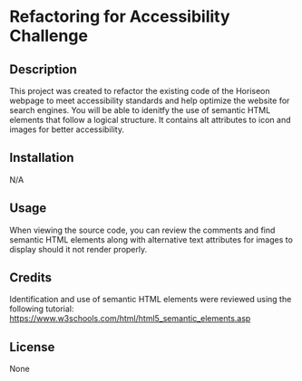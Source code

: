 # Refactoring for Accessibility Challenge

## Description

This project was created to refactor the existing code of the Horiseon webpage to meet accessibility standards and help optimize the website for search engines. You will be able to idenitfy the use of semantic HTML elements that follow a logical structure. It contains alt attributes to icon and images for better accessibility.

## Installation

N/A

## Usage

When viewing the source code, you can review the comments and find semantic HTML elements along with alternative text attributes for images to display should it not render properly. 

## Credits

Identification and use of semantic HTML elements were reviewed using the following tutorial:
https://www.w3schools.com/html/html5_semantic_elements.asp

## License

None
